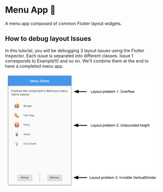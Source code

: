 # Menu App 🍔
A menu app composed of common Flutter layout widgets.

## How to debug layout Issues

In this tutorial, you will be debugging 3 layout issues using the Flutter Inspector.
Each issue is separated into different classes. Issue 1 corresponds to Example1() and so on.
We'll combine them  at the end to have a completed menu app.

![Finished App](/images/article_images/fixed_app.png)
